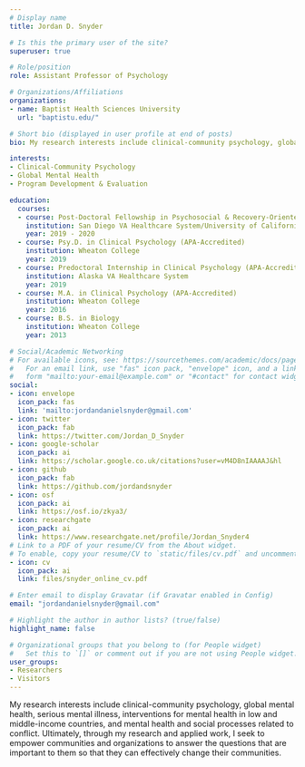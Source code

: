 ```yaml
---
# Display name
title: Jordan D. Snyder

# Is this the primary user of the site?
superuser: true

# Role/position
role: Assistant Professor of Psychology

# Organizations/Affiliations
organizations:
- name: Baptist Health Sciences University
  url: "baptistu.edu/"

# Short bio (displayed in user profile at end of posts)
bio: My research interests include clinical-community psychology, global mental health, serious mental illness, interventions for mental health in low and middle-income countries, and mental health and social processes related to conflict. 

interests:
- Clinical-Community Psychology
- Global Mental Health
- Program Development & Evaluation

education:
  courses:
  - course: Post-Doctoral Fellowship in Psychosocial & Recovery-Oriented Services
    institution: San Diego VA Healthcare System/University of California, San Diego (UCSD) (APA-Accredited)
    year: 2019 - 2020
  - course: Psy.D. in Clinical Psychology (APA-Accredited)
    institution: Wheaton College
    year: 2019
  - course: Predoctoral Internship in Clinical Psychology (APA-Accredited)
    institution: Alaska VA Healthcare System
    year: 2019
  - course: M.A. in Clinical Psychology (APA-Accredited)
    institution: Wheaton College
    year: 2016
  - course: B.S. in Biology
    institution: Wheaton College
    year: 2013

# Social/Academic Networking
# For available icons, see: https://sourcethemes.com/academic/docs/page-builder/#icons
#   For an email link, use "fas" icon pack, "envelope" icon, and a link in the
#   form "mailto:your-email@example.com" or "#contact" for contact widget.
social:
- icon: envelope
  icon_pack: fas
  link: 'mailto:jordandanielsnyder@gmail.com'
- icon: twitter
  icon_pack: fab
  link: https://twitter.com/Jordan_D_Snyder
- icon: google-scholar
  icon_pack: ai
  link: https://scholar.google.co.uk/citations?user=vM4D8nIAAAAJ&hl
- icon: github
  icon_pack: fab
  link: https://github.com/jordandsnyder
- icon: osf
  icon_pack: ai
  link: https://osf.io/zkya3/    
- icon: researchgate
  icon_pack: ai
  link: https://www.researchgate.net/profile/Jordan_Snyder4
# Link to a PDF of your resume/CV from the About widget.
# To enable, copy your resume/CV to `static/files/cv.pdf` and uncomment the lines below.
- icon: cv
  icon_pack: ai
  link: files/snyder_online_cv.pdf

# Enter email to display Gravatar (if Gravatar enabled in Config)
email: "jordandanielsnyder@gmail.com"

# Highlight the author in author lists? (true/false)
highlight_name: false

# Organizational groups that you belong to (for People widget)
#   Set this to `[]` or comment out if you are not using People widget.
user_groups:
- Researchers
- Visitors
---
```


My research interests include clinical-community psychology, global mental health, serious mental illness, interventions for mental health in low and middle-income countries, and mental health and social processes related to conflict. Ultimately, through my research and applied work, I seek to empower communities and organizations to answer the questions that are important to them so that they can effectively change their communities.
